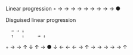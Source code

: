 Linear progression
◦ → → → → → → → → → ●

Disguised linear progression

      → → ↓ 
      ↑   ↓     → ↓
◦ → → ↑   ↓     ↑ → ●
    ↓ ← ← ←   → ↑
    → → → → → ↑

